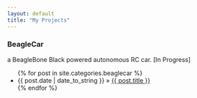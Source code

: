 ```yaml
---
layout: default
title: "My Projects"
---
```


<h3>BeagleCar</h3> a BeagleBone Black powered autonomous RC car. [In Progress]
<ul class="posts">{% for post in site.categories.beaglecar %}<li><span class="meta">{{ post.date | date_to_string }}</span> &raquo; <a href="{{ post.url }}">{{ post.title }}</a></li>{% endfor %}</ul>
